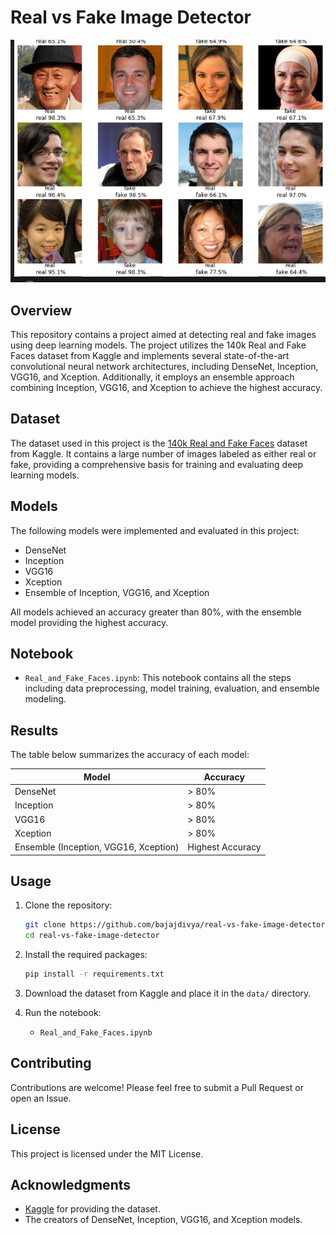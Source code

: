 # Real vs Fake Image Detector

![Model Prediction](model_prediction.jpeg)

## Overview

This repository contains a project aimed at detecting real and fake images using deep learning models. The project utilizes the 140k Real and Fake Faces dataset from Kaggle and implements several state-of-the-art convolutional neural network architectures, including DenseNet, Inception, VGG16, and Xception. Additionally, it employs an ensemble approach combining Inception, VGG16, and Xception to achieve the highest accuracy.

## Dataset

The dataset used in this project is the [140k Real and Fake Faces](https://www.kaggle.com/c/140k-real-and-fake-faces) dataset from Kaggle. It contains a large number of images labeled as either real or fake, providing a comprehensive basis for training and evaluating deep learning models.

## Models

The following models were implemented and evaluated in this project:
- DenseNet
- Inception
- VGG16
- Xception
- Ensemble of Inception, VGG16, and Xception

All models achieved an accuracy greater than 80%, with the ensemble model providing the highest accuracy.

## Notebook

- `Real_and_Fake_Faces.ipynb`: This notebook contains all the steps including data preprocessing, model training, evaluation, and ensemble modeling.

## Results

The table below summarizes the accuracy of each model:

| Model                 | Accuracy  |
|-----------------------|-----------|
| DenseNet              | > 80%     |
| Inception             | > 80%     |
| VGG16                 | > 80%     |
| Xception              | > 80%     |
| Ensemble (Inception, VGG16, Xception) | Highest Accuracy |

## Usage

1. Clone the repository:
    ```bash
    git clone https://github.com/bajajdivya/real-vs-fake-image-detector.git
    cd real-vs-fake-image-detector
    ```

2. Install the required packages:
    ```bash
    pip install -r requirements.txt
    ```

3. Download the dataset from Kaggle and place it in the `data/` directory.

4. Run the notebook:
    - `Real_and_Fake_Faces.ipynb`

## Contributing

Contributions are welcome! Please feel free to submit a Pull Request or open an Issue.

## License

This project is licensed under the MIT License.

## Acknowledgments

- [Kaggle](https://www.kaggle.com) for providing the dataset.
- The creators of DenseNet, Inception, VGG16, and Xception models.
